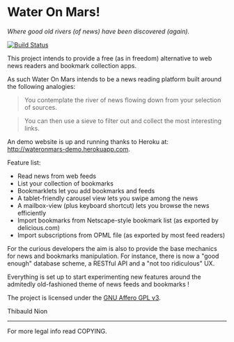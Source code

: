 Water On Mars!
==============

*Where good old rivers (of news) have been discovered (again).*

[![Build Status](https://travis-ci.org/tibonihoo/wateronmars.png?branch=master)](https://travis-ci.org/tibonihoo/wateronmars)

This project intends to provide a free (as in freedom) alternative to
web news readers and bookmark collection apps.

As such Water On Mars intends to be a news reading platform built around the following analogies:

> You contemplate the river of news flowing down from your selection of sources.

> You can then use a sieve to filter out and collect the most interesting links.

An demo website is up and running thanks to Heroku at: http://wateronmars-demo.herokuapp.com.

Feature list:

- Read news from web feeds
- List your collection of bookmarks
- Bookmarklets let you add bookmarks and feeds
- A tablet-friendly carousel view lets you swipe among the news
- A mailbox-view (plus keyboard shortcut) lets you browse the news efficiently
- Import bookmarks from Netscape-style bookmark list (as exported by delicious.com)
- Import subscriptions from OPML file (as exported by most feed readers)


For the curious developers the aim is also to provide the base
mechanics for news and bookmarks manipulation. For instance, there is
now a "good enough" database scheme, a RESTful API and a "not too
ridiculous" UX.

Everything is set up to start experimenting new features around the
admitedly old-fashioned theme of news feeds and bookmarks !

The project is licensed under the [GNU Affero GPL v3](http://www.gnu.org/licenses/agpl-3.0.html).


Thibauld Nion

- - -

For more legal info read COPYING.

